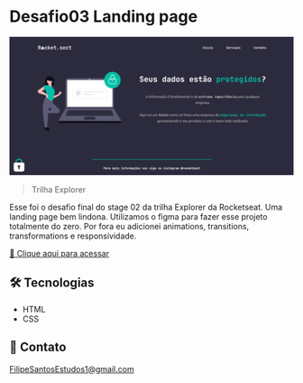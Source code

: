 # Desafio03 Landing page 

![preview](./.github/preview.png)

> Trilha Explorer

Esse foi o desafio final do stage 02 da trilha Explorer da Rocketseat. Uma landing page bem lindona. Utilizamos o figma para fazer esse projeto totalmente do zero. Por fora eu adicionei animations, transitions, transformations e responsividade.

[🔗 Clique aqui para acessar](https://filipesantos07.github.io/Rocketseat-Desafio03-Stage02/)

## 🛠️ Tecnologias

- HTML
- CSS

## 💛 Contato

FilipeSantosEstudos1@gmail.com

